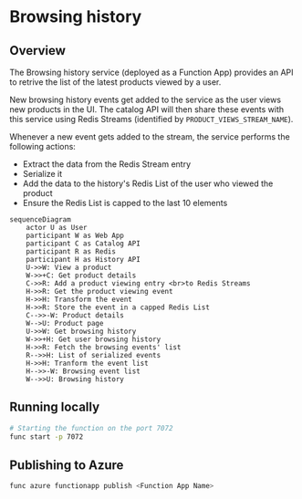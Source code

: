 # Browsing history

## Overview

The Browsing history service (deployed as a Function App) provides an API to retrive the list of the latest products viewed by a user.

New browsing history events get added to the service as the user views new products in the UI. The catalog API will then share these events with this service using Redis Streams (identified by `PRODUCT_VIEWS_STREAM_NAME`).

Whenever a new event gets added to the stream, the service performs the following actions:
- Extract the data from the Redis Stream entry
- Serialize it
- Add the data to the history's Redis List of the user who viewed the product
- Ensure the Redis List is capped to the last 10 elements

```mermaid
sequenceDiagram
    actor U as User
    participant W as Web App
    participant C as Catalog API
    participant R as Redis
    participant H as History API
    U->>W: View a product
    W->>+C: Get product details
    C->>R: Add a product viewing entry <br>to Redis Streams
    H->>R: Get the product viewing event
    H->>H: Transform the event
    H->>R: Store the event in a capped Redis List
    C-->>-W: Product details
    W-->U: Product page
    U->>W: Get browsing history
    W->>+H: Get user browsing history
    H->>R: Fetch the browsing events' list
    R-->>H: List of serialized events
    H->>H: Tranform the event list
    H-->>-W: Browsing event list
    W-->>U: Browsing history
```

## Running locally

```sh
# Starting the function on the port 7072
func start -p 7072
```

## Publishing to Azure

```sh
func azure functionapp publish <Function App Name>
```